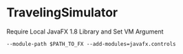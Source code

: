 # TravelingSimulator

Require Local JavaFX 1.8 Library and Set VM Argument
```
--module-path $PATH_TO_FX --add-modules=javafx.controls
```

